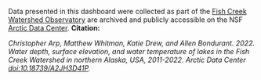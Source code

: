 Data presented in this dashboard were collected as part of the [Fish Creek Watershed Observatory](http://www.fishcreekwatershed.org/) are archived and publicly accessible on the NSF [Arctic Data Center](https://arcticdata.io/). **Citation:** 

*Christopher Arp, Matthew Whitman, Katie Drew, and Allen Bondurant. 2022. Water depth, surface elevation, and water temperature of lakes in the Fish Creek Watershed in northern Alaska, USA, 2011-2022. Arctic Data Center [doi:10.18739/A2JH3D41P](https://arcticdata.io/catalog/view/doi%3A10.18739%2FA2JH3D41P).*